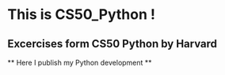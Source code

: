 # This is CS50_Python !
## Excercises form CS50 Python by Harvard

** Here I publish my Python development **

